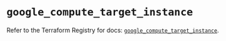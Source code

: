 # `google_compute_target_instance`

Refer to the Terraform Registry for docs: [`google_compute_target_instance`](https://registry.terraform.io/providers/hashicorp/google-beta/6.11.0/docs/resources/google_compute_target_instance).
